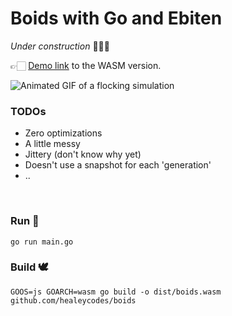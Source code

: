 # Boids with Go and Ebiten

_Under construction_ 👷🏻‍♀️

👉🏻  [Demo link](https://healeycodes.github.io/boids/) to the WASM version.

![Animated GIF of a flocking simulation](https://github.com/healeycodes/boids/raw/master/dist/preview.gif)

### TODOs

- Zero optimizations
- A little messy
- Jittery (don't know why yet)
- Doesn't use a snapshot for each 'generation'
- ..

<br>

### Run 🦢

```
go run main.go
```

### Build 🕊

```
GOOS=js GOARCH=wasm go build -o dist/boids.wasm github.com/healeycodes/boids
```

